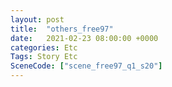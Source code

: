 ```yaml
---
layout: post
title:  "others_free97"
date:   2021-02-23 08:00:00 +0000
categories: Etc
Tags: Story Etc
SceneCode: ["scene_free97_q1_s20"]
---
```

